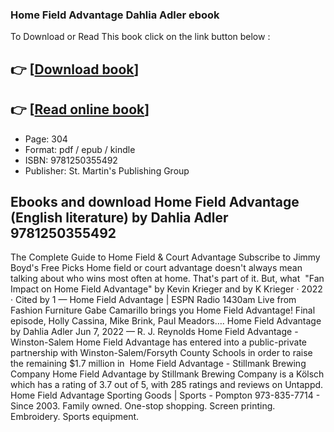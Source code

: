 ### Home Field Advantage Dahlia Adler ebook

To Download or Read This book click on the link button below :

## 👉  [**[Download book](http://filesbooks.info/download.php?group=book&from=github.com&id=712085&lnk=1063 "Download book")**]

## 👉  [**[Read online book](http://filesbooks.info/download.php?group=book&from=github.com&id=712085&lnk=1063 "Read online book")**]


* Page: 304
* Format: pdf / epub / kindle
* ISBN: 9781250355492
* Publisher: St. Martin&#039;s Publishing Group



## Ebooks and download Home Field Advantage  (English literature) by Dahlia Adler 9781250355492



 The Complete Guide to Home Field &amp; Court Advantage Subscribe to Jimmy Boyd&#039;s Free Picks Home field or court advantage doesn&#039;t always mean talking about who wins most often at home. That&#039;s part of it. But, what 
 &quot;Fan Impact on Home Field Advantage&quot; by Kevin Krieger and by K Krieger · 2022 · Cited by 1 —
 Home Field Advantage | ESPN Radio 1430am Live from Fashion Furniture Gabe Camarillo brings you Home Field Advantage! Final episode, Holly Cassina, Mike Brink, Paul Meadors….
 Home Field Advantage by Dahlia Adler Jun 7, 2022 —
 R. J. Reynolds Home Field Advantage - Winston-Salem Home Field Advantage has entered into a public-private partnership with Winston-Salem/Forsyth County Schools in order to raise the remaining $1.7 million in 
 Home Field Advantage - Stillmank Brewing Company Home Field Advantage by Stillmank Brewing Company is a Kölsch which has a rating of 3.7 out of 5, with 285 ratings and reviews on Untappd.
 Home Field Advantage Sporting Goods | Sports  - Pompton 973-835-7714 - Since 2003. Family owned. One-stop shopping. Screen printing. Embroidery. Sports equipment.





